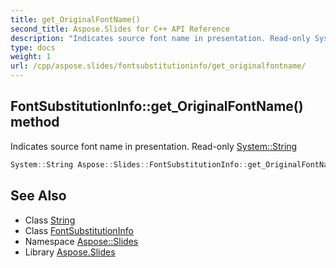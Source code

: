 ```yaml
---
title: get_OriginalFontName()
second_title: Aspose.Slides for C++ API Reference
description: "Indicates source font name in presentation. Read-only System::String"
type: docs
weight: 1
url: /cpp/aspose.slides/fontsubstitutioninfo/get_originalfontname/
---
```

## FontSubstitutionInfo::get_OriginalFontName() method


Indicates source font name in presentation. Read-only [System::String](../../../system/string/)

```cpp
System::String Aspose::Slides::FontSubstitutionInfo::get_OriginalFontName()
```

## See Also

* Class [String](../../system/string/)
* Class [FontSubstitutionInfo](./)
* Namespace [Aspose::Slides](../)
* Library [Aspose.Slides](../../)